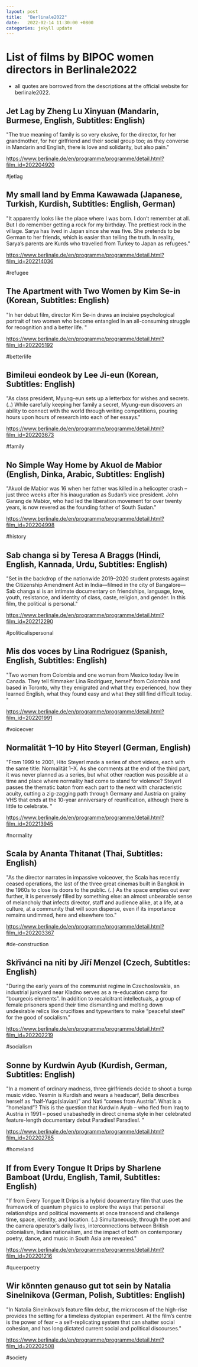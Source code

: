 ```yaml
---
layout: post
title:  "Berlinale2022"
date:   2022-02-14 11:30:00 +0800
categories: jekyll update
---
```


# List of films by BIPOC women directors in Berlinale2022
- all quotes are borrowed from the descriptions at the official website for berlinale2022.

## Jet Lag by Zheng Lu Xinyuan (Mandarin,  Burmese,  English,  Subtitles: English)
"The true meaning of family is so very elusive, for the director, for her grandmother, for her girlfriend and their social group too; as they converse in Mandarin and English, there is love and solidarity, but also pain."

https://www.berlinale.de/en/programme/programme/detail.html?film_id=202204920


#jetlag 

## My small land by Emma Kawawada  (Japanese,  Turkish,  Kurdish,  Subtitles: English,  German)
"It apparently looks like the place where I was born. I don’t remember at all. But I do remember getting a rock for my birthday. The prettiest rock in the village. Sarya has lived in Japan since she was five. She pretends to be German to her friends, which is easier than telling the truth. In reality, Sarya’s parents are Kurds who travelled from Turkey to Japan as refugees."

https://www.berlinale.de/en/programme/programme/detail.html?film_id=202214036


#refugee

## The Apartment with Two Women by Kim Se-in (Korean,  Subtitles: English)
"In her debut film, director Kim Se-in draws an incisive psychological portrait of two women who become entangled in an all-consuming struggle for recognition and a better life. "

https://www.berlinale.de/en/programme/programme/detail.html?film_id=202205192


#betterlife

## Bimileui eondeok by Lee Ji-eun (Korean,  Subtitles: English)
"As class president, Myung-eun sets up a letterbox for wishes and secrets. (..) While carefully keeping her family a secret, Myung-eun discovers an ability to connect with the world through writing competitions, pouring hours upon hours of research into each of her essays."

https://www.berlinale.de/en/programme/programme/detail.html?film_id=202203673


#family
 
## No Simple Way Home by Akuol de Mabior (English,  Dinka,  Arabic,  Subtitles: English)
"Akuol de Mabior was 16 when her father was killed in a helicopter crash – just three weeks after his inauguration as Sudan’s vice president. John Garang de Mabior, who had led the liberation movement for over twenty years, is now revered as the founding father of South Sudan."

https://www.berlinale.de/en/programme/programme/detail.html?film_id=202204998


#history 

## Sab changa si by Teresa A Braggs (Hindi,  English,  Kannada,  Urdu,  Subtitles: English)
"Set in the backdrop of the nationwide 2019–2020 student protests against the Citizenship Amendment Act in India—filmed in the city of Bangalore—Sab changa si is an intimate documentary on friendships, language, love, youth, resistance, and identity of class, caste, religion, and gender. In this film, the political is personal."

https://www.berlinale.de/en/programme/programme/detail.html?film_id=202212290


#politicalispersonal

## Mis dos voces by Lina Rodriguez (Spanish,  English,  Subtitles: English)
"Two women from Colombia and one woman from Mexico today live in Canada. They tell filmmaker Lina Rodriguez, herself from Colombia and based in Toronto, why they emigrated and what they experienced, how they learned English, what they found easy and what they still find difficult today. "

https://www.berlinale.de/en/programme/programme/detail.html?film_id=202201991


#voiceover

## Normalität 1–10 by Hito Steyerl (German,  English)
"From 1999 to 2001, Hito Steyerl made a series of short videos, each with the same title: Normalität 1–X. As she comments at the end of the third part, it was never planned as a series, but what other reaction was possible at a time and place where normality had come to stand for violence? Steyerl passes the thematic baton from each part to the next with characteristic acuity, cutting a zig-zagging path through Germany and Austria on grainy VHS that ends at the 10-year anniversary of reunification, although there is little to celebrate. "

https://www.berlinale.de/en/programme/programme/detail.html?film_id=202213945


#normality

## Scala by Ananta Thitanat (Thai,  Subtitles: English)
"As the director narrates in impassive voiceover, the Scala has recently ceased operations, the last of the three great cinemas built in Bangkok in the 1960s to close its doors to the public. (..) As the space empties out ever further, it is perversely filled by something else: an almost unbearable sense of melancholy that infects director, staff and audience alike, at a life, at a culture, at a community that will soon disperse, even if its importance remains undimmed, here and elsewhere too."

https://www.berlinale.de/en/programme/programme/detail.html?film_id=202203367


#de-construction

## Skřivánci na niti by Jiří Menzel (Czech,  Subtitles: English)
"During the early years of the communist regime in Czechoslovakia, an industrial junkyard near Kladno serves as a re-education camp for “bourgeois elements”. In addition to recalcitrant intellectuals, a group of female prisoners spend their time dismantling and melting down undesirable relics like crucifixes and typewriters to make “peaceful steel” for the good of socialism."

https://www.berlinale.de/en/programme/programme/detail.html?film_id=202202219


#socialism

## Sonne by Kurdwin Ayub (Kurdish,  German,  Subtitles: English)
"In a moment of ordinary madness, three girlfriends decide to shoot a burqa music video. Yesmin is Kurdish and wears a headscarf, Bella describes herself as “half-Yugo(slavian)” and Nati “comes from Austria”. 
What is a “homeland”? This is the question that Kurdwin Ayub – who fled from Iraq to Austria in 1991 – posed unabashedly in direct cinema style in her celebrated feature-length documentary debut Paradies! Paradies!. "

https://www.berlinale.de/en/programme/programme/detail.html?film_id=202202785


#homeland

## If from Every Tongue It Drips by Sharlene Bamboat (Urdu,  English,  Tamil,  Subtitles: English)
"If from Every Tongue It Drips is a hybrid documentary film that uses the framework of quantum physics to explore the ways that personal relationships and political movements at once transcend and challenge time, space, identity, and location. (..) Simultaneously, through the poet and the camera operator’s daily lives, interconnections between British colonialism, Indian nationalism, and the impact of both on contemporary poetry, dance, and music in South Asia are revealed." 

https://www.berlinale.de/en/programme/programme/detail.html?film_id=202201216


#queerpoetry

## Wir könnten genauso gut tot sein by Natalia Sinelnikova (German,  Polish,  Subtitles: English) 
"In Natalia Sinelnikova’s feature film debut, the microcosm of the high-rise provides the setting for a timeless dystopian experiment. At the film’s centre is the power of fear – a self-replicating system that can shatter social cohesion, and has long dictated current social and political discourses."

https://www.berlinale.de/en/programme/programme/detail.html?film_id=202202508


#society

